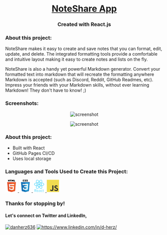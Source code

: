 
<h1 align="center"><a href="https://d-herz.github.io/react-notes-app/"> NoteShare App </a></h1>

<h3 align="center">Created with React.js</h3> 

<h3 align="left">About this project:</h3>

<p align="left">
NoteShare makes it easy to create and save notes that you can format, edit, update, and delete. The integrated formatting tools provide a comfortable and intuitive layout making it easy to create notes and lists on the fly.
</p>
<p align="left">
NoteShare is also a handy yet powerful Markdown generator. Convert your formatted text into markdown that will recreate the formatting anywhere Markdown is accepted (such as Discord, Reddit, GitHub Readmes, etc). Impress your friends with your Markdown skills, without ever learning Markdown! They don't have to know! ;)
</p>


<h3 align="left">Screenshots:</h3>

<p align="center">
  <img src="https://github.com/d-herz/react-notes-app/blob/main/screenshots/notes-app-1.png" alt="screenshot" />
</p>
<p align="center">
  <img src="https://github.com/d-herz/react-notes-app/blob/main/screenshots/notes-app-2.png" alt="screenshot" />
</p>

<h3 align="left">About this project:</h3>
<p align="left">
<ul>
<li>Built with React</li>
<li>GitHub Pages CI/CD</li>
<li>Uses local storage</li> 
</ul>
</p>





<h3 align="left">Languages and Tools Used to Create this Project:</h3>
<p align="left"> <a href="https://www.w3.org/html/" target="_blank" rel="noreferrer"> <img src="https://raw.githubusercontent.com/devicons/devicon/master/icons/html5/html5-original-wordmark.svg" alt="html5" width="40" height="40"/> </a> 
<a href="https://www.w3schools.com/css/" target="_blank" rel="noreferrer"> <img src="https://raw.githubusercontent.com/devicons/devicon/master/icons/css3/css3-original-wordmark.svg" alt="css3" width="40" height="40"/> </a> 
<a href="https://reactjs.org/" target="_blank" rel="noreferrer"> <img src="https://raw.githubusercontent.com/devicons/devicon/master/icons/react/react-original-wordmark.svg" alt="react" width="40" height="40"/> </a>
<a href="https://developer.mozilla.org/en-US/docs/Web/JavaScript" target="_blank" rel="noreferrer"> <img src="https://raw.githubusercontent.com/devicons/devicon/master/icons/javascript/javascript-original.svg" alt="javascript" width="40" height="40"/> </a> 
</p>


<h3 align="left">Thanks for stopping by!</h3>
<h4> Let's connect on Twitter and LinkedIn, </h4>
<p align="left">
<a href="https://twitter.com/danherz636" target="blank"><img align="center" src="https://raw.githubusercontent.com/rahuldkjain/github-profile-readme-generator/master/src/images/icons/Social/twitter.svg" alt="danherz636" height="30" width="40" /></a>
<a href="https://www.linkedin.com/in/d-herz/" target="blank"><img align="center" src="https://raw.githubusercontent.com/rahuldkjain/github-profile-readme-generator/master/src/images/icons/Social/linked-in-alt.svg" alt="https://www.linkedin.com/in/d-herz/" height="30" width="40" /></a>
</p>
